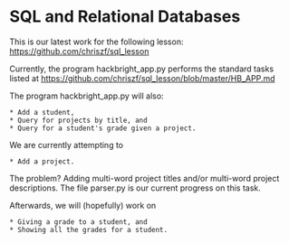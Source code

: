 SQL and Relational Databases
============================
This is our latest work for the following lesson: 
https://github.com/chriszf/sql_lesson

Currently, the program hackbright_app.py performs the standard tasks listed at https://github.com/chriszf/sql_lesson/blob/master/HB_APP.md

The program hackbright_app.py will also:

    * Add a student,
    * Query for projects by title, and
    * Query for a student's grade given a project.

We are currently attempting to

    * Add a project.

The problem? Adding multi-word project titles and/or multi-word project descriptions. The file parser.py is our current progress on this task.

Afterwards, we will (hopefully) work on

    * Giving a grade to a student, and
    * Showing all the grades for a student.